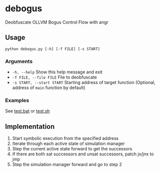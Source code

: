 # debogus
Deobfuscate OLLVM Bogus Control Flow with angr
## Usage
```
python debogus.py [-h] [-f FILE] [-s START]
```

### Arguments
- `-h, --help`                Show this help message and exit
- `-f FILE, --file FILE`      File to deobfuscate
- `-s START, --start START`   Starting address of target function (Optional, address of `main` function by default)

### Examples
See [test.bat](test.bat) or [test.sh](test.sh)

## Implementation
1. Start symbolic execution from the specified address
2. Iterate through each active state of simulation manager
3. Step the current active state forward to get the successors
4. If there are both sat successors and unsat successors, patch jx/jnx to jmp
5. Step the simulation manager forward and go to step 2